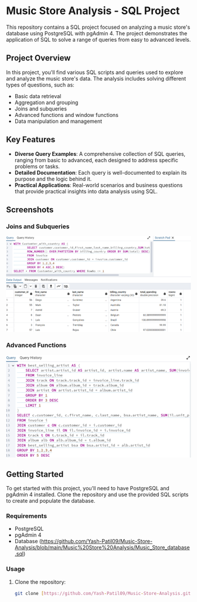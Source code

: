 
# Music Store Analysis - SQL Project

This repository contains a SQL project focused on analyzing a music store's database using PostgreSQL with pgAdmin 4. The project demonstrates the application of SQL to solve a range of queries from easy to advanced levels.

## Project Overview

In this project, you'll find various SQL scripts and queries used to explore and analyze the music store's data. The analysis includes solving different types of questions, such as:

- Basic data retrieval
- Aggregation and grouping
- Joins and subqueries
- Advanced functions and window functions
- Data manipulation and management

## Key Features

- **Diverse Query Examples**: A comprehensive collection of SQL queries, ranging from basic to advanced, each designed to address specific problems or tasks.
- **Detailed Documentation**: Each query is well-documented to explain its purpose and the logic behind it.
- **Practical Applications**: Real-world scenarios and business questions that provide practical insights into data analysis using SQL.

## Screenshots

### Joins and Subqueries
![Joins and Subqueries](images/joins_subqueries.png)

### Advanced Functions
![Advanced Functions](images/advanced_functions.png)

## Getting Started

To get started with this project, you'll need to have PostgreSQL and pgAdmin 4 installed. Clone the repository and use the provided SQL scripts to create and populate the database.

### Requirements

- PostgreSQL
- pgAdmin 4
- Database (https://github.com/Yash-Patil09/Music-Store-Analysis/blob/main/Music%20Store%20Analysis/Music_Store_database.sql)

### Usage

1. Clone the repository:
   ```bash
   git clone [https://github.com/Yash-Patil09/Music-Store-Analysis.git]

